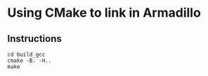 # Using CMake to link in Armadillo

## Instructions 
```mkdir build_gcc
cd build_gcc
cmake -B. -H..
make
```
